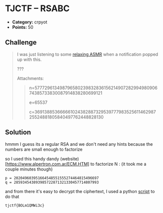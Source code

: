 # TJCTF – RSABC

* **Category:** crpyot
* **Points:** 50

## Challenge

> I was just listening to some [relaxing ASMR](https://youtu.be/J2g3lvNkAfI) when a notification popped up with this.
>
> ???
>
> Attachments:
> > n=57772961349879658023983283615621490728299498090674385733830087914838280699121
> >
> > e=65537
> >
> > c=36913885366666102438288732953977798352561146298725524881805840497762448828130

## Solution

hmmm I guess its a regular RSA and we don't need any hints because the numbers are small enough to factorize

so I used this handy dandy (website)[https://www.alpertron.com.ar/ECM.HTM] to factorize N : (it took me a couple minutes though)

```
p = 202049603951664548551555274464815496697
q = 285934543893985722871321330457714807993
```

and from there it's easy to decrypt the ciphertext, I used a python [script](solve.py) to do that

```
tjctf{BOLm1QMWi3c}
```
